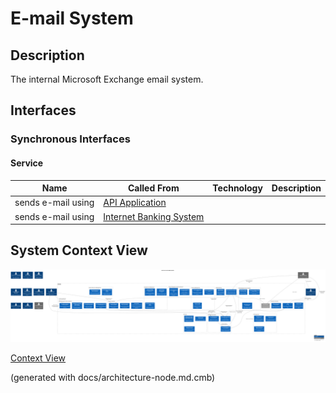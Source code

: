 # E-mail System
## Description
The internal Microsoft Exchange email system.


## Interfaces

### Synchronous Interfaces

#### Service
| Name | Called From | Technology | Description |
|---|---|---|---|
| sends e-mail using | [API Application](../mybank/digital-banking/api-application.md) |  |  |
| sends e-mail using | [Internet Banking System](../mybank/digital-banking/internet-banking-system.md) |  |  |

## System Context View
![Context View of the MyBank Systems](../mybank/context-view.png)

[Context View](../mybank/context-view.md)


(generated with docs/architecture-node.md.cmb)
